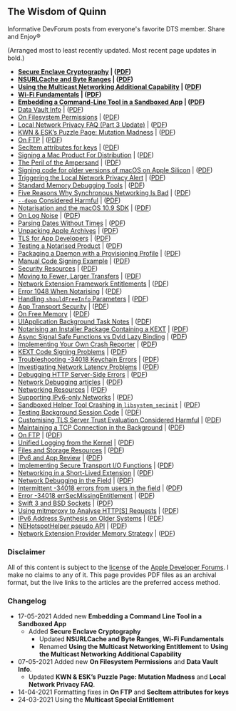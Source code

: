 ## The Wisdom of Quinn
Informative DevForum posts from everyone's favorite DTS member. Share and Enjoy®

(Arranged most to least recently updated. Most recent page updates in bold.)
- **[Secure Enclave Cryptography](https://developer.apple.com/forums/thread/8030?answerId=84684022#84684022) | ([PDF](pdfs/SecureEnclaveCryptography.pdf))**
- **[NSURLCache and Byte Ranges](https://developer.apple.com/forums/thread/92119) | ([PDF](pdfs/NSURLCache-and-Byte-Ranges.pdf))**
- **[Using the Multicast Networking Additional Capability](https://developer.apple.com/forums/thread/663271) | ([PDF](pdfs/Using-the-Multicast-Networking-Additional-Capability.pdf))**
- **[Wi-Fi Fundamentals](https://developer.apple.com/forums/thread/45283) | ([PDF](pdfs/Wi-Fi-Fundamentals.pdf))**
- **[Embedding a Command-Line Tool in a Sandboxed App](https://developer.apple.com/forums/thread/680212) | ([PDF](pdfs/Embedding-a-Command-Line-Tool-in-a-Sandboxed-App.pdf))**
- [Data Vault Info](https://developer.apple.com/forums/thread/114452?answerId=352695022#352695022) | ([PDF](pdfs/Data-Vault-Info.pdf))
- [On Filesystem Permissions](https://developer.apple.com/forums/thread/678819) | ([PDF](pdfs/On-File-System-Permissions.pdf))
- [Local Network Privacy FAQ (Part 3 Update)](https://developer.apple.com/forums/thread/663858) | ([PDF](pdfs/Local-Network-Privacy-FAQ.pdf))
- [KWN & ESK’s Puzzle Page: Mutation Madness](https://developer.apple.com/forums/thread/128559) | ([PDF](pdfs/KWN-&-ESK’s-Puzzle-Page/-Mutation-Madness.pdf))
- [On FTP](https://developer.apple.com/forums/thread/97469) | ([PDF](pdfs/On-FTP.pdf))
- [SecItem attributes for keys](https://developer.apple.com/forums/thread/70959) | ([PDF](pdfs/SecItem-attributes-for-keys.pdf))
- [Signing a Mac Product For Distribution](https://developer.apple.com/forums/thread/128166) | ([PDF](pdfs/Signing-a-Mac-Product-For-Distribution.pdf))
- [The Peril of the Ampersand](https://developer.apple.com/forums/thread/674633) | ([PDF](pdfs/The-Peril-of-the-Ampersand.pdf))
- [Signing code for older versions of macOS on Apple Silicon](https://developer.apple.com/forums/thread/673323) | ([PDF](pdfs/Signing-code-for-older-versions-of-macOS-on-Apple-Silicon.pdf))
- [Triggering the Local Network Privacy Alert](https://developer.apple.com/forums/thread/663768) | ([PDF](pdfs/Triggering-the-Local-Network-Privacy-Alert.pdf))
- [Standard Memory Debugging Tools](https://developer.apple.com/forums/thread/92102) | ([PDF](pdfs/Standard-Memory-Debugging-Tools.pdf))
- [Five Reasons Why Synchronous Networking Is Bad](https://developer.apple.com/forums/thread/662329) | ([PDF](pdfs/Five-Reasons-Why-Synchronous-Networking-Is-Bad.pdf))
- [`--deep` Considered Harmful](https://developer.apple.com/forums/thread/129980) | ([PDF](pdfs/`--deep`-Considered-Harmful.pdf))
- [Notarisation and the macOS 10.9 SDK](https://developer.apple.com/forums/thread/659964) | ([PDF](pdfs/Notarisation-and-the-macOS-10.9-SDK.pdf))
- [On Log Noise](https://developer.apple.com/forums/thread/115461) | ([PDF](pdfs/On-Log-Noise.pdf))
- [Parsing Dates Without Times](https://developer.apple.com/forums/thread/655000) | ([PDF](pdfs/Parsing-Dates-Without-Times.pdf))
- [Unpacking Apple Archives](https://developer.apple.com/forums/thread/133985) | ([PDF](pdfs/Unpacking-Apple-Archives.pdf))
- [TLS for App Developers](https://developer.apple.com/forums/thread/67493) | ([PDF](pdfs/TLS-for-App-Developers.pdf))
- [Testing a Notarised Product](https://developer.apple.com/forums/thread/130560) | ([PDF](pdfs/Testing-a-Notarised-Product.pdf))
- [Packaging a Daemon with a Provisioning Profile](https://developer.apple.com/forums/thread/129596) | ([PDF](pdfs/Packaging-a-Daemon-with-a-Provisioning-Profile.pdf))
- [Manual Code Signing Example](https://developer.apple.com/forums/thread/130855) | ([PDF](pdfs/Manual-Code-Signing-Example.pdf))
- [Security Resources](https://developer.apple.com/forums/thread/1002) | ([PDF](pdfs/Security-Resources.pdf))
- [Moving to Fewer, Larger Transfers](https://developer.apple.com/forums/thread/14853) | ([PDF](pdfs/Moving-to-Fewer,-Larger-Transfers.pdf))
- [Network Extension Framework Entitlements](https://developer.apple.com/forums/thread/67613) | ([PDF](pdfs/Network-Extension-Framework-Entitlements.pdf))
- [Error 1048 When Notarising](https://developer.apple.com/forums/thread/126901) | ([PDF](pdfs/Error-1048-When-Notarising.pdf))
- [Handling `shouldFreeInfo` Parameters](https://developer.apple.com/forums/thread/122336) | ([PDF](pdfs/Handling-`shouldFreeInfo`-Parameters.pdf))
- [App Transport Security](https://developer.apple.com/forums/thread/6767) | ([PDF](pdfs/App-Transport-Security.pdf))
- [On Free Memory](https://developer.apple.com/forums/thread/118867) | ([PDF](pdfs/On-Free-Memory.pdf))
- [UIApplication Background Task Notes](https://developer.apple.com/forums/thread/85066) | ([PDF](pdfs/UIApplication-Background-Task-Notes.pdf))
- [Notarising an Installer Package Containing a KEXT](https://developer.apple.com/forums/thread/116692) | ([PDF](pdfs/Notarising-an-Installer-Package-Containing-a-KEXT.pdf))
- [Async Signal Safe Functions vs Dyld Lazy Binding](https://developer.apple.com/forums/thread/116571) | ([PDF](pdfs/Async-Signal-Safe-Functions-vs-Dyld-Lazy-Binding.pdf))
- [Implementing Your Own Crash Reporter](https://developer.apple.com/forums/thread/113742) | ([PDF](pdfs/Implementing-Your-Own-Crash-Reporter.pdf))
- [KEXT Code Signing Problems](https://developer.apple.com/forums/thread/52353) | ([PDF](pdfs/KEXT-Code-Signing-Problems.pdf))
- [Troubleshooting -34018 Keychain Errors](https://developer.apple.com/forums/thread/114456) | ([PDF](pdfs/Troubleshooting--34018-Keychain-Errors.pdf))
- [Investigating Network Latency Problems](https://developer.apple.com/forums/thread/45210) | ([PDF](pdfs/Investigating-Network-Latency-Problems.pdf))
- [Debugging HTTP Server-Side Errors](https://developer.apple.com/forums/thread/38886) | ([PDF](pdfs/Debugging-HTTP-Server-Side-Errors.pdf))
- [Network Debugging articles](https://developer.apple.com/forums/thread/113581) | ([PDF](pdfs/Network-Debugging-articles.pdf))
- [Networking Resources](https://developer.apple.com/forums/thread/1001) | ([PDF](pdfs/Networking-Resources.pdf))
- [Supporting IPv6-only Networks](https://developer.apple.com/forums/thread/46545) | ([PDF](pdfs/Supporting-IPv6-only-Networks.pdf))
- [Sandboxed Helper Tool Crashing in `libsystem_secinit`](https://developer.apple.com/forums/thread/112800) | ([PDF](pdfs/Sandboxed-Helper-Tool-Crashing-in-`libsystem_secinit`.pdf))
- [Testing Background Session Code](https://developer.apple.com/forums/thread/14855) | ([PDF](pdfs/Testing-Background-Session-Code.pdf))
- [Customising TLS Server Trust Evaluation Considered Harmful](https://developer.apple.com/forums/thread/100113) | ([PDF](pdfs/Customising-TLS-Server-Trust-Evaluation-Considered-Harmful.pdf))
- [Maintaining a TCP Connection in the Background](https://developer.apple.com/forums/thread/97824) | ([PDF](pdfs/Maintaining-a-TCP-Connection-in-the-Background.pdf))
- [On FTP](https://developer.apple.com/forums/thread/97469) | ([PDF](pdfs/On-FTP.pdf))
- [Unified Logging from the Kernel](https://developer.apple.com/forums/thread/91424) | ([PDF](pdfs/Unified-Logging-from-the-Kernel.pdf))
- [Files and Storage Resources](https://developer.apple.com/forums/thread/89655) | ([PDF](pdfs/Files-and-Storage-Resources.pdf))
- [IPv6 and App Review](https://developer.apple.com/forums/thread/49979) | ([PDF](pdfs/IPv6-and-App-Review.pdf))
- [Implementing Secure Transport I/O Functions](https://developer.apple.com/forums/thread/75169) | ([PDF](pdfs/Implementing-Secure-Transport-I/O-Functions.pdf))
- [Networking in a Short-Lived Extension](https://developer.apple.com/forums/thread/76659) | ([PDF](pdfs/Networking-in-a-Short-Lived-Extension.pdf))
- [Network Debugging in the Field](https://developer.apple.com/forums/thread/66541) | ([PDF](pdfs/Network-Debugging-in-the-Field.pdf))
- [Intermittent -34018 errors from users in the field](https://developer.apple.com/forums/thread/64700) | ([PDF](pdfs/Intermittent--34018-errors-from-users-in-the-field.pdf))
- [Error -34018 errSecMissingEntitlement](https://developer.apple.com/forums/thread/64699) | ([PDF](pdfs/Error--34018-errSecMissingEntitlement.pdf))
- [Swift 3 and BSD Sockets](https://developer.apple.com/forums/thread/60797) | ([PDF](pdfs/Swift-3-and-BSD-Sockets.pdf))
- [Using mitmproxy to Analyse HTTP[S] Requests](https://developer.apple.com/forums/thread/54541) | ([PDF](pdfs/Using-mitmproxy-to-Analyse-HTTP[S]-Requests.pdf))
- [IPv6 Address Synthesis on Older Systems](https://developer.apple.com/forums/thread/47220) | ([PDF](pdfs/IPv6-Address-Synthesis-on-Older-Systems.pdf))
- [NEHotspotHelper pseudo API](https://developer.apple.com/forums/thread/46929) | ([PDF](pdfs/NEHotspotHelper-pseudo-API.pdf))
- [Network Extension Provider Memory Strategy](https://developer.apple.com/forums/thread/44942) | ([PDF](pdfs/Network-Extension-Provider-Memory-Strategy.pdf))

### Disclaimer
All of this content is subject to the [license](https://developer.apple.com/terms/apple-developer-forums/Apple-Developer-Forums-Participation-Agreement-20200618.pdf) of the [Apple Developer Forums](https://developer.apple.com/forums/). I make no claims to any of it. This page provides PDF files as an archival format, but the live links to the articles are the preferred access method.

### Changelog
- 17-05-2021 Added new **Embedding a Command Line Tool in a Sandboxed App**
  - Added **Secure Enclave Cryptography**
	- Updated **NSURLCache and Byte Ranges**, **Wi-Fi Fundamentals**
	- Renamed **Using the Multicast Networking Entitlement** to **Using the Multicast Networking Additional Capability**
- 07-05-2021 Added new **On Filesystem Permissions** and **Data Vault Info**.
	- Updated **KWN & ESK’s Puzzle Page: Mutation Madness** and **Local Network Privacy FAQ**.
- 14-04-2021 Formatting fixes in **On FTP** and **SecItem attributes for keys**
- 24-03-2021 Using the **Multicast Special Entitlement**
